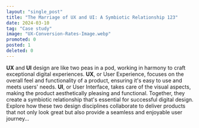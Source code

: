 ```yaml
---
layout: "single_post"
title: "The Marriage of UX and UI: A Symbiotic Relationship 123"
date: 2024-03-10
tag: "Case study"
image: "UX-Conversion-Rates-Image.webp"
promoted: 0
posted: 1
deleted: 0
---
```


<p style="text-align: left;">
<strong>UX</strong> and <strong>UI</strong> design are like two peas in a pod, working in harmony to craft exceptional digital experiences. <strong>UX</strong>, or User Experience, focuses on the overall feel and functionality of a product, ensuring it's easy to use and meets users' needs. <strong>UI</strong>, or User Interface, takes care of the visual aspects, making the product aesthetically pleasing and functional. Together, they create a symbiotic relationship that's essential for successful digital design. Explore how these two design disciplines collaborate to deliver products that not only look great but also provide a seamless and enjoyable user journey...
</p>